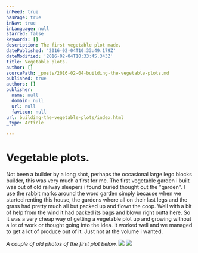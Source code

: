 ```yaml
---
inFeed: true
hasPage: true
inNav: true
inLanguage: null
starred: false
keywords: []
description: The first vegetable plot made.
datePublished: '2016-02-04T10:33:49.179Z'
dateModified: '2016-02-04T10:33:45.343Z'
title: Vegetable plots.
author: []
sourcePath: _posts/2016-02-04-building-the-vegetable-plots.md
published: true
authors: []
publisher:
  name: null
  domain: null
  url: null
  favicon: null
url: building-the-vegetable-plots/index.html
_type: Article

---
```

# Vegetable plots.

Not been a builder by a long shot, perhaps the occasional large lego blocks builder, this was very much a first for me. The first vegetable garden i built was out of old railway sleepers i found buried thought out the "garden". I use the rabbit marks around the word garden simply because when we started renting this house, the gardens where all on their last legs and the grass had pretty much all but packed up and flown the coop. Well with a bit of help from the wind it had packed its bags and blown right outta here.  So it was a very cheap way of getting a vegetable plot up and growing without a lot of work or thought going into the idea. It worked well and we managed to get a lot of produce out of it. Just not at the volume i wanted. 

_A couple of old photos of the first plot below._
![](https://the-grid-user-content.s3-us-west-2.amazonaws.com/ce3a5c42-4026-4a51-a4b2-ef6e4d8a8b59.JPG)
![](https://the-grid-user-content.s3-us-west-2.amazonaws.com/ebcbed37-a909-4cc8-8e43-33e7a80323ae.JPG)